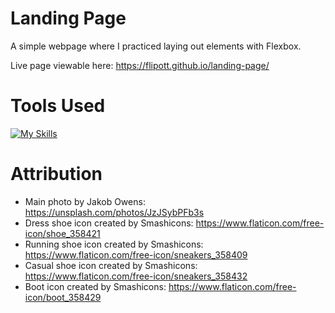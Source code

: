 # Landing Page

A simple webpage where I practiced laying out elements with Flexbox. 

Live page viewable here: https://flipott.github.io/landing-page/

# Tools Used
[![My Skills](https://skillicons.dev/icons?i=html,css)](https://skillicons.dev)

# Attribution
- Main photo by Jakob Owens: https://unsplash.com/photos/JzJSybPFb3s
- Dress shoe icon created by Smashicons: https://www.flaticon.com/free-icon/shoe_358421
- Running shoe icon created by Smashicons:  https://www.flaticon.com/free-icon/sneakers_358409
- Casual shoe icon created by Smashicons: https://www.flaticon.com/free-icon/sneakers_358432
- Boot icon created by Smashicons: https://www.flaticon.com/free-icon/boot_358429
